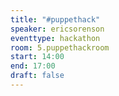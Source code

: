 ```yaml
---
title: "#puppethack"
speaker: ericsorenson
eventtype: hackathon
room: 5.puppethackroom
start: 14:00
end: 17:00
draft: false
---
```



